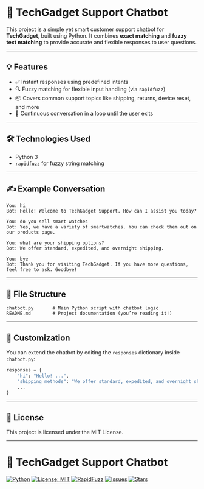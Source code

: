 

# 🧠 TechGadget Support Chatbot

This project is a simple yet smart customer support chatbot for **TechGadget**, built using Python. It combines **exact matching** and **fuzzy text matching** to provide accurate and flexible responses to user questions.

---

## 💡 Features

* ✅ Instant responses using predefined intents
* 🔍 Fuzzy matching for flexible input handling (via `rapidfuzz`)
* 📦 Covers common support topics like shipping, returns, device reset, and more
* 🔄 Continuous conversation in a loop until the user exits

---

## 🛠 Technologies Used

* Python 3
* [`rapidfuzz`](https://github.com/maxbachmann/RapidFuzz) for fuzzy string matching

---



## ✍️ Example Conversation

```
You: hi  
Bot: Hello! Welcome to TechGadget Support. How can I assist you today?

You: do you sell smart watches  
Bot: Yes, we have a variety of smartwatches. You can check them out on our products page.

You: what are your shipping options?  
Bot: We offer standard, expedited, and overnight shipping.

You: bye  
Bot: Thank you for visiting TechGadget. If you have more questions, feel free to ask. Goodbye!
```

---

## 📂 File Structure

```
chatbot.py       # Main Python script with chatbot logic
README.md        # Project documentation (you’re reading it!)
```

---

## 🔧 Customization

You can extend the chatbot by editing the `responses` dictionary inside `chatbot.py`:

```python
responses = {
    "hi": "Hello! ...",
    "shipping methods": "We offer standard, expedited, and overnight shipping.",
    ...
}
```

---

## 📄 License

This project is licensed under the MIT License.

---
# 🧠 TechGadget Support Chatbot

[![Python](https://img.shields.io/badge/Python-3.8+-blue?logo=python&logoColor=white)](https://www.python.org/)
[![License: MIT](https://img.shields.io/badge/License-MIT-green.svg)](https://opensource.org/licenses/MIT)
[![RapidFuzz](https://img.shields.io/badge/Powered%20By-RapidFuzz-orange)](https://github.com/maxbachmann/RapidFuzz)
[![Issues](https://img.shields.io/github/issues/your-username/techgadget-chatbot)](https://github.com/your-username/techgadget-chatbot/issues)
[![Stars](https://img.shields.io/github/stars/your-username/techgadget-chatbot?style=social)](https://github.com/your-username/techgadget-chatbot/stargazers)


